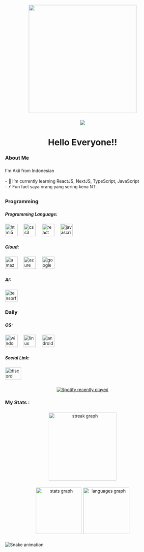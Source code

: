 <br clear="both">

<div align="center">
  <img height="350" src="https://cdn.discordapp.com/attachments/1167870425393545237/1260649694665768983/download_4_1.jpeg?ex=66901704&is=668ec584&hm=20a2420d084075df33a3c197de000fa22197348b678400b780c81f01696fae5f&"  />
</div>

###

<div align="center">
</div>

###

<div align="center">
  <img src="https://visitor-badge.laobi.icu/badge?page_id=AkihikoIzuru.AkihikoIzuru&"  />
</div>

###

<h1 align="center">Hello Everyone!!</h1>

###

<h3 align="left">About Me</h3>

###

<p align="left">I'm Akii from Indonesian<br><br>- 🔭 I’m currently learning ReactJS, NextJS, TypeScript, JavaScript<br>- ⚡ Fun fact saya orang yang sering kena NT.</p>

###

<h3 align="left">Programming</h3>

###

<h5 align="left">Programming Language:</h5>

###

<div align="left">
  <img src="https://img.shields.io/badge/HTML5-E34F26?logo=html5&logoColor=white&style=for-the-badge" height="40" alt="html5 logo"  />
  <img width="12" />
  <img src="https://img.shields.io/badge/CSS3-1572B6?logo=css3&logoColor=white&style=for-the-badge" height="40" alt="css3 logo"  />
  <img width="12" />
  <img src="https://img.shields.io/badge/React-61DAFB?logo=react&logoColor=black&style=for-the-badge" height="40" alt="react logo"  />
  <img width="12" />
  <img src="https://img.shields.io/badge/JavaScript-F7DF1E?logo=javascript&logoColor=black&style=for-the-badge" height="40" alt="javascript logo"  />
  <img width="12" />
</div>

###

<h5 align="left">Cloud:</h5>

###

<div align="left">
  <img src="https://img.shields.io/badge/Amazon AWS-232F3E?logo=amazonaws&logoColor=white&style=for-the-badge" height="40" alt="amazonwebservices logo"  />
  <img width="12" />
  <img src="https://img.shields.io/badge/Microsoft Azure-0078D4?logo=microsoftazure&logoColor=white&style=for-the-badge" height="40" alt="azure logo"  />
  <img width="12" />
  <img src="https://img.shields.io/badge/Google Cloud-4285F4?logo=googlecloud&logoColor=white&style=for-the-badge" height="40" alt="googlecloud logo"  />
</div>

###

<h5 align="left">AI:</h5>

###

<div align="left">
  <img src="https://img.shields.io/badge/TensorFlow-FF6F00?logo=tensorflow&logoColor=black&style=for-the-badge" height="40" alt="tensorflow logo"  />
</div>

###

<h3 align="left">Daily</h3>

###

<h5 align="left">OS:</h5>

###

<div align="left">
  <img src="https://img.shields.io/badge/Windows-0078D6?logo=windows&logoColor=white&style=for-the-badge" height="40" alt="windows8 logo"  />
  <img width="12" />
  <img src="https://img.shields.io/badge/Linux-FCC624?logo=linux&logoColor=black&style=for-the-badge" height="40" alt="linux logo"  />
  <img width="12" />
  <img src="https://img.shields.io/badge/Android-3DDC84?logo=android&logoColor=black&style=for-the-badge" height="40" alt="android logo"  />
</div>

###

<h5 align="left">Social Link:</h5>

###

<div align="left">
  <a href="discordapp.com/users/979359059272691712" target="_blank">
    <img src="https://raw.githubusercontent.com/maurodesouza/profile-readme-generator/master/src/assets/icons/social/discord/default.svg" width="52" height="40" alt="discord logo"  />
  </a>
</div>

###

<div align="center">
  <a href="https://open.spotify.com/user/Aki">
    <img src="https://spotify-recently-played-readme.vercel.app/api?user=Aki&count=5&unique=false" alt="Spotify recently played"  />
  </a>
</div>

###

<h3 align="left">My Stats :</h3>

###

<div align="center">
  <img src="https://streak-stats.demolab.com?user=AkihikoIzuru&locale=en&mode=daily&theme=dark&hide_border=false&border_radius=5&order=3" height="220" alt="streak graph"  />
</div>

###

<div align="center">
  <img src="https://github-readme-stats.vercel.app/api?username=AkihikoIzuru&hide_title=false&hide_rank=false&show_icons=true&include_all_commits=true&count_private=true&disable_animations=false&theme=dracula&locale=en&hide_border=false&order=1" height="150" alt="stats graph"  />
  <img src="https://github-readme-stats.vercel.app/api/top-langs?username=AkihikoIzuru&locale=en&hide_title=false&layout=compact&card_width=320&langs_count=5&theme=dracula&hide_border=false&order=2" height="150" alt="languages graph"  />
</div>

###

<img src="https://raw.githubusercontent.com/AkihikoIzuru/AkihikoIzuru/output/snake.svg" alt="Snake animation" />

###

